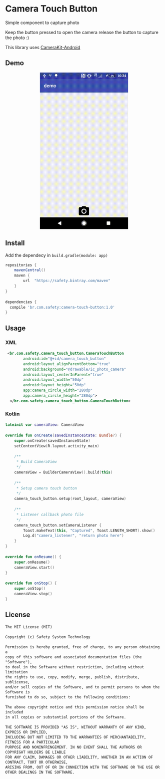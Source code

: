 # Camera Touch Button
Simple component to capture photo

Keep the button pressed to open the camera release the button to capture the photo :)

This library uses [CameraKit-Android](https://github.com/CameraKit/camerakit-android)


## Demo
<p align="center">
  <img src="art/camera-touch-button.gif" height="500" alt="video record android" />
</p>

## Install
Add the dependecy in `build.gradle(module: app)`

```gradle
repositories {
    mavenCentral()
    maven {
        url  "https://safety.bintray.com/maven"
    }
}

dependencies {
  compile 'br.com.safety:camera-touch-button:1.0'
}

```

## Usage

### XML

```xml
 <br.com.safety.camera_touch_button.CameraTouchButton
        android:id="@+id/camera_touch_button"
        android:layout_alignParentBottom="true"
        android:background="@drawable/ic_photo_camera"
        android:layout_centerInParent="true"
        android:layout_width="50dp"
        android:layout_height="50dp"
        app:camera_circle_width="280dp"
        app:camera_circle_height="280dp">
  </br.com.safety.camera_touch_button.CameraTouchButton>
```
### Kotlin
```kotlin
lateinit var cameraView: CameraView

override fun onCreate(savedInstanceState: Bundle?) {
    super.onCreate(savedInstanceState)
    setContentView(R.layout.activity_main)

    /**
     * Build CameraView
     */
    cameraView = BuilderCameraView().build(this)

    /**
     * Setup camera touch button
     */
    camera_touch_button.setup(root_layout, cameraView)

    /**
     * Listener callback photo file
     */
    camera_touch_button.setCameraListener {
        Toast.makeText(this, "Captured", Toast.LENGTH_SHORT).show()
        Log.d("camera_listener", "return photo here")
    }
}

override fun onResume() {
    super.onResume()
    cameraView.start()
}

override fun onStop() {
    super.onStop()
    cameraView.stop()
}
```

## License
    The MIT License (MIT)

    Copyright (c) Safety System Technology

    Permission is hereby granted, free of charge, to any person obtaining a
    copy of this software and associated documentation files (the "Software"),
    to deal in the Software without restriction, including without limitation
    the rights to use, copy, modify, merge, publish, distribute, sublicense,
    and/or sell copies of the Software, and to permit persons to whom the Software is
    furnished to do so, subject to the following conditions:

    The above copyright notice and this permission notice shall be included
    in all copies or substantial portions of the Software.

    THE SOFTWARE IS PROVIDED "AS IS", WITHOUT WARRANTY OF ANY KIND, EXPRESS OR IMPLIED,
    INCLUDING BUT NOT LIMITED TO THE WARRANTIES OF MERCHANTABILITY, FITNESS FOR A PARTICULAR
    PURPOSE AND NONINFRINGEMENT. IN NO EVENT SHALL THE AUTHORS OR COPYRIGHT HOLDERS BE LIABLE
    FOR ANY CLAIM, DAMAGES OR OTHER LIABILITY, WHETHER IN AN ACTION OF CONTRACT, TORT OR OTHERWISE,
    ARISING FROM, OUT OF OR IN CONNECTION WITH THE SOFTWARE OR THE USE OR OTHER DEALINGS IN THE SOFTWARE.
